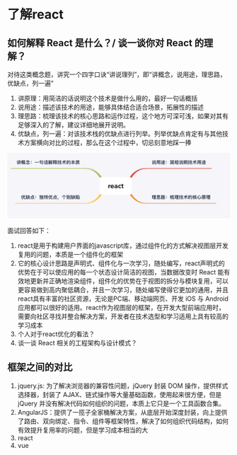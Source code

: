 # 了解react

## 如何解释 React 是什么？/ 谈一谈你对 React 的理解？

对待这类概念题，讲究一个四字口诀“讲说理列”，即“讲概念，说用途，理思路，优缺点，列一遍” 

1. 讲原理：用简洁的话说明这个技术是做什么用的，最好一句话概括
2. 说用途：描述该技术的用途，能够具体结合适合场景，拓展性的描述
3. 理思路：梳理该技术的核心思路和运作过程，这个地方可深可浅，如果对其有足够深入的了解，建议详细地展开说明。
4. 优缺点，列一遍：对该技术栈的优缺点进行列举。列举优缺点肯定有与其他技术方案横向对比的过程，那么在这个过程中，切忌刻意地踩一捧

![react](./react.png)

面试回答如下：

1. react是用于构建用户界面的javascript库，通过组件化的方式解决视图层开发复用的问题，本质是一个组件化的框架
2. 它的核心设计思路是声明式、组件化与一次学习，随处编写，react声明式的优势在于可以使应用的每一个状态设计简洁的视图，当数据改变时 React 能有效地更新并正确地渲染组件，组件化的优势在于视图的拆分与模块复用，可以更容易做到高内聚低耦合，并且一次学习，随处编写使得它更加的通用，并且react具有丰富的社区资源，无论是PC端、移动端网页、开发 iOS 与 Android 应用都可以很好的适用。react作为视图层的框架，在开发大型前端应用时，需要向社区寻找并整合解决方案，开发者在技术选型和学习适用上具有较高的学习成本
3. 个人对于react优化的看法？
4. 谈一谈 React 相关的工程架构与设计模式？

## 框架之间的对比

1. jquery.js: 为了解决浏览器的兼容性问题，jQuery 封装 DOM 操作，提供样式选择器，封装了 AJAX、链式操作等大量基础函数，使用起来很方便，但是jQuery 并没有解决代码如何组织的问题，本质上它只是一个工具函数合集。
2. AngularJS：提供了一揽子全家桶解决方案，从底层开始深度封装，向上提供了路由、双向绑定、指令、组件等框架特性，解决了如何组织代码结构，如何有效提升复用率的问题，但是学习成本相当的大
3. react
4. vue
   